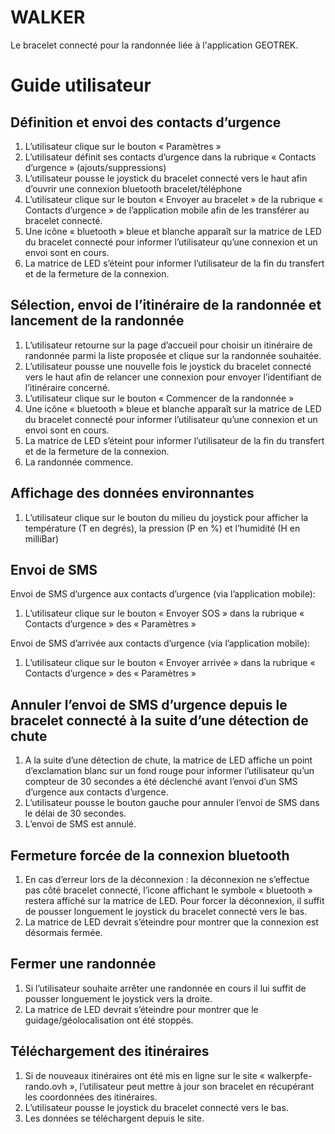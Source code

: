 # WALKER
Le bracelet connecté pour la randonnée liée à l'application GEOTREK.






# Guide utilisateur

## Définition et envoi des contacts d’urgence
1)	L’utilisateur clique sur le bouton « Paramètres »
2)	L’utilisateur définit ses contacts d’urgence dans la rubrique « Contacts d’urgence » (ajouts/suppressions)
3)	L’utilisateur pousse le joystick du bracelet connecté vers le haut afin d’ouvrir une connexion bluetooth bracelet/téléphone 
4)	L’utilisateur clique sur le bouton « Envoyer au bracelet » de la rubrique « Contacts d’urgence » de l’application mobile afin de les transférer au bracelet connecté.
5)	Une icône « bluetooth » bleue et blanche apparaît sur la matrice de LED du bracelet connecté pour informer l’utilisateur qu’une connexion et un envoi sont en cours. 
6)	La matrice de LED s’éteint pour informer l’utilisateur de la fin du transfert et de la fermeture de la connexion.

## Sélection, envoi de l’itinéraire de la randonnée et lancement de la randonnée

1)	L’utilisateur retourne sur la page d’accueil pour choisir un itinéraire de randonnée parmi la liste proposée et clique sur la randonnée souhaitée.
2)	L’utilisateur pousse une nouvelle fois le joystick du bracelet connecté vers le haut afin de relancer une connexion pour envoyer l’identifiant de l’itinéraire concerné.
3)	L’utilisateur clique sur le bouton « Commencer de la randonnée »
4)	Une icône « bluetooth » bleue et blanche apparaît sur la matrice de LED du bracelet connecté pour informer l’utilisateur qu’une connexion et un envoi sont en cours. 
5)	La matrice de LED s’éteint pour informer l’utilisateur de la fin du transfert et de la fermeture de la connexion.
6)	La randonnée commence.

## Affichage des données environnantes 
1)	L’utilisateur clique sur le bouton du milieu du joystick pour afficher la température (T en degrés), la pression (P en %) et l’humidité (H en milliBar)

## Envoi de SMS
Envoi de SMS d’urgence aux contacts d’urgence (via l’application mobile):
1)	L’utilisateur clique sur le bouton « Envoyer SOS » dans la rubrique « Contacts d’urgence » des « Paramètres »

Envoi de SMS d’arrivée aux contacts d’urgence (via l’application mobile):
1)	L’utilisateur clique sur le bouton « Envoyer arrivée » dans la rubrique « Contacts d’urgence » des « Paramètres »

## Annuler l’envoi de SMS d’urgence depuis le bracelet connecté à la suite d’une détection de chute
1)	A la suite d’une détection de chute, la matrice de LED affiche un point d’exclamation blanc sur un fond rouge pour informer l’utilisateur qu’un compteur de 30 secondes a été déclenché avant l’envoi d’un SMS d’urgence aux contacts d’urgence. 
2)	L’utilisateur pousse le bouton gauche pour annuler l’envoi de SMS dans le délai de 30 secondes.
3)	L’envoi de SMS est annulé.

## Fermeture forcée de la connexion bluetooth 
1)	En cas d’erreur lors de la déconnexion : la déconnexion ne s’effectue pas côté bracelet connecté, l’icone affichant le symbole « bluetooth » restera affiché sur la matrice de LED. Pour forcer la déconnexion, il suffit de pousser longuement le joystick du bracelet connecté vers le bas. 
2)	La matrice de LED devrait s’éteindre pour montrer que la connexion est désormais fermée.

## Fermer une randonnée
1)	Si l’utilisateur souhaite arrêter une randonnée en cours il lui suffit de pousser longuement le joystick vers la droite. 
3)	La matrice de LED devrait s’éteindre pour montrer que le guidage/géolocalisation ont été stoppés. 

## Téléchargement des itinéraires
1)	Si de nouveaux itinéraires ont été mis en ligne sur le site « walkerpfe-rando.ovh », l’utilisateur peut mettre à jour son bracelet en récupérant les coordonnées des itinéraires.
2)	L’utilisateur pousse le joystick du bracelet connecté vers le bas.
3)	Les données se téléchargent depuis le site.


